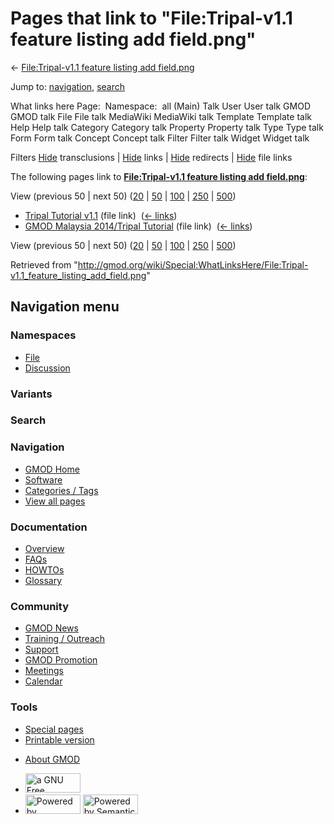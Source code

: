 <div id="mw-page-base" class="noprint">

</div>

<div id="mw-head-base" class="noprint">

</div>

<div id="content" class="mw-body" role="main">

<span id="top"></span>

<div id="mw-js-message" style="display:none;">

</div>



# <span dir="auto">Pages that link to "File:Tripal-v1.1 feature listing add field.png"</span>

<div id="bodyContent">

<div id="contentSub">

← [File:Tripal-v1.1 feature listing add
field.png](/wiki/File:Tripal-v1.1_feature_listing_add_field.png "File:Tripal-v1.1 feature listing add field.png")

</div>

<div id="jump-to-nav" class="mw-jump">

Jump to: [navigation](#mw-navigation), [search](#p-search)

</div>

<div id="mw-content-text">

What links here Page:  Namespace:  all (Main) Talk User User talk GMOD
GMOD talk File File talk MediaWiki MediaWiki talk Template Template talk
Help Help talk Category Category talk Property Property talk Type Type
talk Form Form talk Concept Concept talk Filter Filter talk Widget
Widget talk

Filters
[Hide](/mediawiki/index.php?title=Special:WhatLinksHere/File:Tripal-v1.1_feature_listing_add_field.png&hidetrans=1 "Special:WhatLinksHere/File:Tripal-v1.1 feature listing add field.png")
transclusions \|
[Hide](/mediawiki/index.php?title=Special:WhatLinksHere/File:Tripal-v1.1_feature_listing_add_field.png&hidelinks=1 "Special:WhatLinksHere/File:Tripal-v1.1 feature listing add field.png")
links \|
[Hide](/mediawiki/index.php?title=Special:WhatLinksHere/File:Tripal-v1.1_feature_listing_add_field.png&hideredirs=1 "Special:WhatLinksHere/File:Tripal-v1.1 feature listing add field.png")
redirects \|
[Hide](/mediawiki/index.php?title=Special:WhatLinksHere/File:Tripal-v1.1_feature_listing_add_field.png&hideimages=1 "Special:WhatLinksHere/File:Tripal-v1.1 feature listing add field.png")
file links

The following pages link to **[File:Tripal-v1.1 feature listing add
field.png](/wiki/File:Tripal-v1.1_feature_listing_add_field.png "File:Tripal-v1.1 feature listing add field.png")**:

View (previous 50 \| next 50)
([20](/mediawiki/index.php?title=Special:WhatLinksHere/File:Tripal-v1.1_feature_listing_add_field.png&limit=20 "Special:WhatLinksHere/File:Tripal-v1.1 feature listing add field.png")
\|
[50](/mediawiki/index.php?title=Special:WhatLinksHere/File:Tripal-v1.1_feature_listing_add_field.png&limit=50 "Special:WhatLinksHere/File:Tripal-v1.1 feature listing add field.png")
\|
[100](/mediawiki/index.php?title=Special:WhatLinksHere/File:Tripal-v1.1_feature_listing_add_field.png&limit=100 "Special:WhatLinksHere/File:Tripal-v1.1 feature listing add field.png")
\|
[250](/mediawiki/index.php?title=Special:WhatLinksHere/File:Tripal-v1.1_feature_listing_add_field.png&limit=250 "Special:WhatLinksHere/File:Tripal-v1.1 feature listing add field.png")
\|
[500](/mediawiki/index.php?title=Special:WhatLinksHere/File:Tripal-v1.1_feature_listing_add_field.png&limit=500 "Special:WhatLinksHere/File:Tripal-v1.1 feature listing add field.png"))

- [Tripal Tutorial
  v1.1](/wiki/Tripal_Tutorial_v1.1 "Tripal Tutorial v1.1") (file link) ‎
  <span class="mw-whatlinkshere-tools">([←
  links](/mediawiki/index.php?title=Special:WhatLinksHere&target=Tripal+Tutorial+v1.1 "Special:WhatLinksHere"))</span>
- [GMOD Malaysia 2014/Tripal
  Tutorial](/wiki/GMOD_Malaysia_2014/Tripal_Tutorial "GMOD Malaysia 2014/Tripal Tutorial")
  (file link) ‎ <span class="mw-whatlinkshere-tools">([←
  links](/mediawiki/index.php?title=Special:WhatLinksHere&target=GMOD+Malaysia+2014%2FTripal+Tutorial "Special:WhatLinksHere"))</span>

View (previous 50 \| next 50)
([20](/mediawiki/index.php?title=Special:WhatLinksHere/File:Tripal-v1.1_feature_listing_add_field.png&limit=20 "Special:WhatLinksHere/File:Tripal-v1.1 feature listing add field.png")
\|
[50](/mediawiki/index.php?title=Special:WhatLinksHere/File:Tripal-v1.1_feature_listing_add_field.png&limit=50 "Special:WhatLinksHere/File:Tripal-v1.1 feature listing add field.png")
\|
[100](/mediawiki/index.php?title=Special:WhatLinksHere/File:Tripal-v1.1_feature_listing_add_field.png&limit=100 "Special:WhatLinksHere/File:Tripal-v1.1 feature listing add field.png")
\|
[250](/mediawiki/index.php?title=Special:WhatLinksHere/File:Tripal-v1.1_feature_listing_add_field.png&limit=250 "Special:WhatLinksHere/File:Tripal-v1.1 feature listing add field.png")
\|
[500](/mediawiki/index.php?title=Special:WhatLinksHere/File:Tripal-v1.1_feature_listing_add_field.png&limit=500 "Special:WhatLinksHere/File:Tripal-v1.1 feature listing add field.png"))

</div>

<div class="printfooter">

Retrieved from
"<http://gmod.org/wiki/Special:WhatLinksHere/File:Tripal-v1.1_feature_listing_add_field.png>"

</div>

<div id="catlinks" class="catlinks catlinks-allhidden">

</div>

<div class="visualClear">

</div>

</div>

</div>

<div id="mw-navigation">

## Navigation menu

<div id="mw-head">



<div id="left-navigation">

<div id="p-namespaces" class="vectorTabs" role="navigation"
aria-labelledby="p-namespaces-label">

### Namespaces

- <span id="ca-nstab-image"><a href="/wiki/File:Tripal-v1.1_feature_listing_add_field.png"
  accesskey="c" title="View the file page [c]">File</a></span>
- <span id="ca-talk"><a
  href="/mediawiki/index.php?title=File_talk:Tripal-v1.1_feature_listing_add_field.png&amp;action=edit&amp;redlink=1"
  accesskey="t"
  title="Discussion about the content page [t]">Discussion</a></span>

</div>

<div id="p-variants" class="vectorMenu emptyPortlet" role="navigation"
aria-labelledby="p-variants-label">

### 

### Variants[](#)

<div class="menu">

</div>

</div>

</div>

<div id="right-navigation">





</div>

<div id="p-search" role="search">

### Search

<div id="simpleSearch">

</div>

</div>

</div>

</div>

<div id="mw-panel">

<div id="p-logo" role="banner">

<a href="/wiki/Main_Page"
style="background-image: url(http://gmod.org/images/GMOD-cogs.png);"
title="Visit the main page"></a>

</div>

<div id="p-Navigation" class="portal" role="navigation"
aria-labelledby="p-Navigation-label">

### Navigation

<div class="body">

- <span id="n-GMOD-Home">[GMOD Home](/wiki/Main_Page)</span>
- <span id="n-Software">[Software](/wiki/GMOD_Components)</span>
- <span id="n-Categories-.2F-Tags">[Categories /
  Tags](/wiki/Categories)</span>
- <span id="n-View-all-pages">[View all
  pages](/wiki/Special:AllPages)</span>

</div>

</div>

<div id="p-Documentation" class="portal" role="navigation"
aria-labelledby="p-Documentation-label">

### Documentation

<div class="body">

- <span id="n-Overview">[Overview](/wiki/Overview)</span>
- <span id="n-FAQs">[FAQs](/wiki/Category:FAQ)</span>
- <span id="n-HOWTOs">[HOWTOs](/wiki/Category:HOWTO)</span>
- <span id="n-Glossary">[Glossary](/wiki/Glossary)</span>

</div>

</div>

<div id="p-Community" class="portal" role="navigation"
aria-labelledby="p-Community-label">

### Community

<div class="body">

- <span id="n-GMOD-News">[GMOD News](/wiki/GMOD_News)</span>
- <span id="n-Training-.2F-Outreach">[Training /
  Outreach](/wiki/Training_and_Outreach)</span>
- <span id="n-Support">[Support](/wiki/Support)</span>
- <span id="n-GMOD-Promotion">[GMOD
  Promotion](/wiki/GMOD_Promotion)</span>
- <span id="n-Meetings">[Meetings](/wiki/Meetings)</span>
- <span id="n-Calendar">[Calendar](/wiki/Calendar)</span>

</div>

</div>

<div id="p-tb" class="portal" role="navigation"
aria-labelledby="p-tb-label">

### Tools

<div class="body">

- <span id="t-specialpages"><a href="/wiki/Special:SpecialPages" accesskey="q"
  title="A list of all special pages [q]">Special pages</a></span>
- <span id="t-print"><a
  href="/mediawiki/index.php?title=Special:WhatLinksHere/File:Tripal-v1.1_feature_listing_add_field.png&amp;printable=yes"
  rel="alternate" accesskey="p"
  title="Printable version of this page [p]">Printable version</a></span>

</div>

</div>

</div>

</div>

<div id="footer" role="contentinfo">

- <span id="footer-places-about">[About
  GMOD](/wiki/GMOD:About "GMOD:About")</span>

<!-- -->

- <span id="footer-copyrightico">[<img src="http://www.gnu.org/graphics/gfdl-logo-small.png" width="88"
  height="31" alt="a GNU Free Documentation License" />](http://www.gnu.org/licenses/fdl-1.3.html)</span>
- <span id="footer-poweredbyico">[<img src="/mediawiki/skins/common/images/poweredby_mediawiki_88x31.png"
  width="88" height="31" alt="Powered by MediaWiki" />](//www.mediawiki.org/)
  [<img
  src="/mediawiki/extensions/SemanticMediaWiki/includes/../resources/images/smw_button.png"
  width="88" height="31" alt="Powered by Semantic MediaWiki" />](https://www.semantic-mediawiki.org/wiki/Semantic_MediaWiki)</span>

<div style="clear:both">

</div>

</div>
